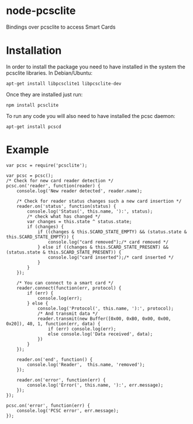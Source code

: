 node-pcsclite
=============

Bindings over pcsclite to access Smart Cards

Installation
============

In order to install the package you need to have installed in the system the
pcsclite libraries. In Debian/Ubuntu:

    apt-get install libpcsclite1 libpcsclite-dev

Once they are installed just run:

    npm install pcsclite

To run any code you will also need to have installed the pcsc daemon:

    apt-get install pcscd

Example
=======

    var pcsc = require('pcsclite');

    var pcsc = pcsc();
    /* Check for new card reader detection */
    pcsc.on('reader', function(reader) {
        console.log('New reader detected', reader.name);

        /* Check for reader status changes such a new card insertion */
        reader.on('status', function(status) {
            console.log('Status(', this.name, '):', status);
            /* check what has changed */
            var changes = this.state ^ status.state;
            if (changes) {
                if ((changes & this.SCARD_STATE_EMPTY) && (status.state & this.SCARD_STATE_EMPTY)) {
                    console.log("card removed");/* card removed */
                } else if ((changes & this.SCARD_STATE_PRESENT) && (status.state & this.SCARD_STATE_PRESENT)) {
                    console.log("card inserted");/* card inserted */
                }
            }
        });

        /* You can connect to a smart card */
        reader.connect(function(err, protocol) {
            if (err) {
                console.log(err);
            } else {
                console.log('Protocol(', this.name, '):', protocol);
                /* And transmit data */
                reader.transmit(new Buffer([0x00, 0xB0, 0x00, 0x00, 0x20]), 40, 1, function(err, data) {
                    if (err) console.log(err);
                    else console.log('Data received', data);
                })
            }
        });

        reader.on('end', function() {
            console.log('Reader',  this.name, 'removed');
        });

        reader.on('error', function(err) {
            console.log('Error(', this.name, '):', err.message);
        });
    });

    pcsc.on('error', function(err) {
        console.log('PCSC error', err.message);
    });

